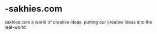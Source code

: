 # -sakhies.com
sakhies.com a world of creative ideas.
putting our creative ideas into the real-world
